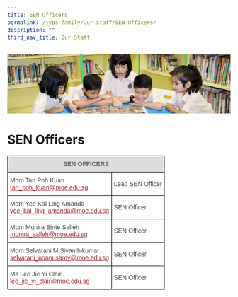 ```yaml
---
title: SEN Officers
permalink: /jyps-family/Our-Staff/SEN-Officers/
description: ""
third_nav_title: Our Staff
---
```

![](/images/banner.gif)

SEN Officers
============

<style type="text/css">
.tg  {border-collapse:collapse;border-spacing:0;}
.tg td{border-color:black;border-style:solid;border-width:1px;font-family:Arial, sans-serif;font-size:14px;
  overflow:hidden;padding:10px 5px;word-break:normal;}
.tg th{border-color:black;border-style:solid;border-width:1px;font-family:Arial, sans-serif;font-size:14px;
  font-weight:normal;overflow:hidden;padding:10px 5px;word-break:normal;}
.tg .tg-feqv{background-color:#DDD;color:#666;font-weight:bold;text-align:center;vertical-align:middle}
.tg .tg-0lj4{color:#454545;text-align:left;vertical-align:middle}
</style>
<table class="tg">
<thead>
  <tr>
    <th class="tg-feqv" colspan="2"><span style="color:#666;background-color:#DDD"> SEN OFFICERS</span></th>
  </tr>
</thead>
<tbody>
  <tr>
    <td class="tg-0lj4"> Mdm Tan Poh Kuan <br> <a href="mailto:tan_poh_kuan@moe.edu.sg"><span style="text-decoration:underline;color:#A52023">tan_poh_kuan@moe.edu.sg</span></a><br></td>
    <td class="tg-0lj4"> Lead SEN Officer</td>
  </tr>
  <tr>
    <td class="tg-0lj4"> Mdm Yee Kai Ling Amanda<br> <a href="mailto:yee_kai_ling_amanda@moe.edu.sg"><span style="text-decoration:underline;color:#A52023">yee_kai_ling_amanda@moe.edu.sg</span></a> </td>
    <td class="tg-0lj4"> SEN Officer </td>
  </tr>
  <tr>
    <td class="tg-0lj4"> Mdm Munira Binte Salleh<br> <a href="mailto:munira_salleh@moe.edu.sg"><span style="text-decoration:underline;color:#A52023">munira_salleh@moe.edu.sg</span></a><br></td>
    <td class="tg-0lj4"> SEN Officer</td>
  </tr>
	<tr>
    <td class="tg-0lj4"> Mdm Selvarani M Sivanthikumar<br> <a href="mailto:selvarani_ponnusamy@moe.edu.sg"><span style="text-decoration:underline;color:#A52023">selvarani_ponnusamy@moe.edu.sg</span></a><br></td>
    <td class="tg-0lj4"> SEN Officer</td>
  </tr>
	<tr>
    <td class="tg-0lj4"> Ms Lee Jie Yi Clair<br> <a href="mailto:lee_jie_yi_clair@moe.edu.sg"><span style="text-decoration:underline;color:#A52023">lee_jie_yi_clair@moe.edu.sg</span></a><br></td>
    <td class="tg-0lj4"> SEN Officer</td>
  </tr>
</tbody>
</table>